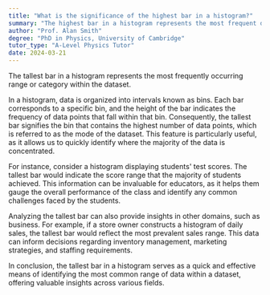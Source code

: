 ```yaml
---
title: "What is the significance of the highest bar in a histogram?"
summary: "The highest bar in a histogram represents the most frequent data range or category in the dataset."
author: "Prof. Alan Smith"
degree: "PhD in Physics, University of Cambridge"
tutor_type: "A-Level Physics Tutor"
date: 2024-03-21
---
```


The tallest bar in a histogram represents the most frequently occurring range or category within the dataset.

In a histogram, data is organized into intervals known as bins. Each bar corresponds to a specific bin, and the height of the bar indicates the frequency of data points that fall within that bin. Consequently, the tallest bar signifies the bin that contains the highest number of data points, which is referred to as the mode of the dataset. This feature is particularly useful, as it allows us to quickly identify where the majority of the data is concentrated.

For instance, consider a histogram displaying students' test scores. The tallest bar would indicate the score range that the majority of students achieved. This information can be invaluable for educators, as it helps them gauge the overall performance of the class and identify any common challenges faced by the students.

Analyzing the tallest bar can also provide insights in other domains, such as business. For example, if a store owner constructs a histogram of daily sales, the tallest bar would reflect the most prevalent sales range. This data can inform decisions regarding inventory management, marketing strategies, and staffing requirements.

In conclusion, the tallest bar in a histogram serves as a quick and effective means of identifying the most common range of data within a dataset, offering valuable insights across various fields.
    